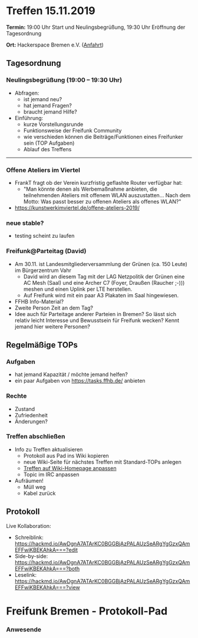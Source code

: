 # Treffen 15.11.2019

**Termin:** 19:00 Uhr Start und Neulingsbegrüßung, 19:30 Uhr Eröffnung der Tagesordnung

**Ort:** Hackerspace Bremen e.V. ([Anfahrt](https://www.hackerspace-bremen.de/anfahrt/))

## Tagesordnung
### Neulingsbegrüßung (19:00 – 19:30 Uhr)

- Abfragen:
    - ist jemand neu?
    - hat jemand Fragen?
    - braucht jemand Hilfe?
- Einführung:
    - kurze Vorstellungsrunde
    - Funktionsweise der Freifunk Community
    - wie verschieden können die Beiträge/Funktionen eines Freifunker sein (TOP Aufgaben)
    - Ablauf des Treffens

---

### Offene Ateliers im Viertel
- FrankT fragt ob der Verein kurzfristig geflashte Router verfügbar hat:
  - "Man könnte denen als Werbemaßnahme anbieten, die teilnehmenden Ateliers mit offenem WLAN auszustatten... Nach dem Motto: Was passt besser zu offenen Ateliers als offenes WLAN?"
- https://kunstwerkimviertel.de/offene-ateliers-2019/

### neue stable?
* testing scheint zu laufen

### Freifunk@Parteitag (David)
- Am 30.11. ist Landesmitgliederversammlung der Grünen (ca. 150 Leute) im Bürgerzentrum Vahr
  - David wird an diesem Tag mit der LAG Netzpolitik der Grünen eine AC Mesh (Saal) und eine Archer C7 (Foyer, Draußen (Raucher ;-))) meshen und einen Uplink per LTE herstellen.
  - Auf Freifunk wird mit ein paar A3 Plakaten im Saal hingewiesen.
- FFHB Info-Material?
- Zweite Person Zeit an dem Tag?
- Idee auch für Parteitage anderer Parteien in Bremen? So lässt sich relativ leicht Interesse und Bewusstsein für Freifunk wecken? Kennt jemand hier weitere Personen?

## Regelmäßige TOPs
### Aufgaben

- hat jemand Kapazität / möchte jemand helfen?
- ein paar Aufgaben von https://tasks.ffhb.de/ anbieten

### Rechte

- Zustand
- Zufriedenheit
- Änderungen?

### Treffen abschließen

- Info zu Treffen aktualisieren
  - Protokoll aus Pad ins Wiki kopieren
  - neue Wiki-Seite für nächstes Treffen mit Standard-TOPs anlegen
  - [Treffen auf Wiki-Homepage anpassen](https://wiki.bremen.freifunk.net/Home)
  - Topic im IRC anpassen
- Aufräumen!
  - Müll weg
  - Kabel zurück

## Protokoll

Live Kollaboration:

* Schreiblink: https://hackmd.io/AwDgnA7ATArKC0BGGBjAzPALAUzSeARgYgGzxQAmEFFwiKBEKAhkA===?edit
* Side-by-side: https://hackmd.io/AwDgnA7ATArKC0BGGBjAzPALAUzSeARgYgGzxQAmEFFwiKBEKAhkA===?both
* Leselink: https://hackmd.io/AwDgnA7ATArKC0BGGBjAzPALAUzSeARgYgGzxQAmEFFwiKBEKAhkA===?view

# Freifunk Bremen - Protokoll-Pad

### Anwesende
